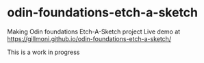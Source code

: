# odin-foundations-etch-a-sketch
Making Odin foundations Etch-A-Sketch project
Live demo at
https://gillmoni.github.io/odin-foundations-etch-a-sketch/

This is a work in progress
